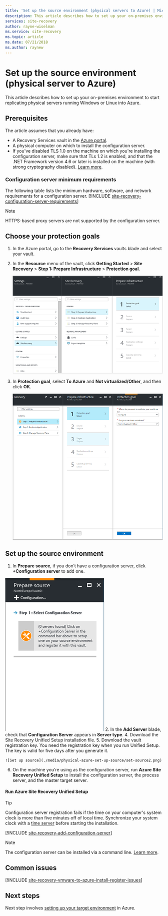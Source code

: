 ```yaml
---
title: 'Set up the source environment (physical servers to Azure) | Microsoft Docs'
description: This article describes how to set up your on-premises environment to start replicating physical servers running Windows or Linux into Azure.
services: site-recovery
author: rayne-wiselman
ms.service: site-recovery
ms.topic: article
ms.date: 07/21/2018
ms.author: raynew
---
```


# Set up the source environment (physical server to Azure)

This article describes how to set up your on-premises environment to start replicating physical servers running Windows or Linux into Azure.

## Prerequisites

The article assumes that you already have:
- A Recovery Services vault in the [Azure portal](http://portal.azure.com "Azure portal").
- A physical computer on which to install the configuration server.
- If you've disabled TLS 1.0 on the machine on which you're installing the configuration server, make sure that TLs 1.2 is enabled, and that the .NET Framework version 4.6 or later is installed on the machine (with strong cryptography disabled). [Learn more](https://support.microsoft.com/help/4033999/how-to-resolve-azure-site-recovery-agent-issues-after-disabling-tls-1).

### Configuration server minimum requirements
The following table lists the minimum hardware, software, and network requirements for a configuration server.
[!INCLUDE [site-recovery-configuration-server-requirements](../../includes/site-recovery-configuration-and-scaleout-process-server-requirements.md)]

> [!NOTE]
> HTTPS-based proxy servers are not supported by the configuration server.

## Choose your protection goals

1. In the Azure portal, go to the **Recovery Services** vaults blade and select your vault.
2. In the **Resource** menu of the vault, click **Getting Started** > **Site Recovery** > **Step 1: Prepare Infrastructure** > **Protection goal**.

    ![Choose goals](./media/physical-azure-set-up-source/choose-goals.png)
3. In **Protection goal**, select **To Azure** and **Not virtualized/Other**, and then click **OK**.

    ![Choose goals](./media/physical-azure-set-up-source/physical-protection-goal.png)

## Set up the source environment

1. In **Prepare source**, if you don’t have a configuration server, click **+Configuration server** to add one.

  ![Set up source](./media/physical-azure-set-up-source/plus-config-srv.png)
2. In the **Add Server** blade, check that **Configuration Server** appears in **Server type**.
4. Download the Site Recovery Unified Setup installation file.
5. Download the vault registration key. You need the registration key when you run Unified Setup. The key is valid for five days after you generate it.

	![Set up source](./media/physical-azure-set-up-source/set-source2.png)
6. On the machine you’re using as the configuration server, run **Azure Site Recovery Unified Setup** to install the configuration server, the process server, and the master target server.

#### Run Azure Site Recovery Unified Setup

> [!TIP]
> Configuration server registration fails if the time on your computer's system clock is more than five minutes off of local time. Synchronize your system clock with a [time server](https://technet.microsoft.com/windows-server-docs/identity/ad-ds/get-started/windows-time-service/windows-time-service) before starting the installation.

[!INCLUDE [site-recovery-add-configuration-server](../../includes/site-recovery-add-configuration-server.md)]

> [!NOTE]
> The configuration server can be installed via a command line. [Learn more](physical-manage-configuration-server.md#install-from-the-command-line).


## Common issues

[!INCLUDE [site-recovery-vmware-to-azure-install-register-issues](../../includes/site-recovery-vmware-to-azure-install-register-issues.md)]


## Next steps

Next step involves [setting up your target environment](physical-azure-set-up-target.md) in Azure.
